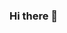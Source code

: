 ### Hi there 👋

<!--
**sobechi1/sobechi1** is a ✨ _special_ ✨ repository because its `README.md` (this file) appears on your GitHub profile.

Here are some ideas to get you started:

- 🔭 I’m currently working on ... my comp 2711 class
- 🌱 I’m currently learning ...
- 👯 I’m looking to collaborate on ... my comp 2711 class
- 🤔 I’m looking for help with ...my comp 2711 class
- 💬 Ask me about ...
- 📫 How to reach me: ...
- 😄 Pronouns: ...she/her
- ⚡ Fun fact: ... i own a small food business! 
-->
